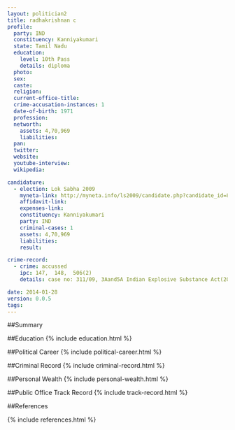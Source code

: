 ```yaml
---
layout: politician2
title: radhakrishnan c
profile: 
  party: IND
  constituency: Kanniyakumari
  state: Tamil Nadu
  education: 
    level: 10th Pass
    details: diploma
  photo: 
  sex: 
  caste: 
  religion: 
  current-office-title: 
  crime-accusation-instances: 1
  date-of-birth: 1971
  profession: 
  networth: 
    assets: 4,70,969
    liabilities: 
  pan: 
  twitter: 
  website: 
  youtube-interview: 
  wikipedia: 

candidature: 
  - election: Lok Sabha 2009
    myneta-link: http://myneta.info/ls2009/candidate.php?candidate_id=8630
    affidavit-link: 
    expenses-link: 
    constituency: Kanniyakumari 
    party: IND
    criminal-cases: 1
    assets: 4,70,969
    liabilities: 
    result:  

crime-record: 
  - crime: accussed
    ipc: 147,  148,  506(2)
    details: case no: 311/09, 3Aand5A Indian Explosive Substance Act(2001) 

date: 2014-01-28
version: 0.0.5
tags: 
---
```

##Summary


##Education
{% include education.html %}


##Political Career
{% include political-career.html %}


##Criminal Record
{% include criminal-record.html %}


##Personal Wealth
{% include personal-wealth.html %}


##Public Office Track Record
{% include track-record.html %}


##References


{% include references.html %}